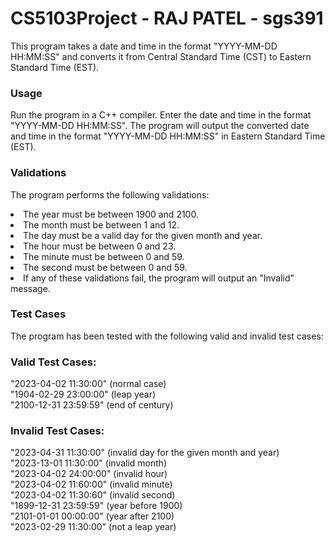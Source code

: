 # CS5103Project - RAJ PATEL - sgs391
This program takes a date and time in the format "YYYY-MM-DD HH:MM:SS" and converts it from Central Standard Time (CST) to Eastern Standard Time (EST).

### Usage
Run the program in a C++ compiler.
Enter the date and time in the format "YYYY-MM-DD HH:MM:SS".
The program will output the converted date and time in the format "YYYY-MM-DD HH:MM:SS" in Eastern Standard Time (EST).


### Validations
The program performs the following validations:
<li> The year must be between 1900 and 2100. </li>
<li> The month must be between 1 and 12.</li>
<li>The day must be a valid day for the given month and year.</li>
<li>The hour must be between 0 and 23.</li>
<li>The minute must be between 0 and 59.</li>
<li>The second must be between 0 and 59.</li>
<li>If any of these validations fail, the program will output an "Invalid" message.</li>


### Test Cases
The program has been tested with the following valid and invalid test cases:

### Valid Test Cases:

"2023-04-02 11:30:00" (normal case)<br>
"1904-02-29 23:00:00" (leap year)<br>
"2100-12-31 23:59:59" (end of century)<br>

### Invalid Test Cases:

"2023-04-31 11:30:00" (invalid day for the given month and year)<br>
"2023-13-01 11:30:00" (invalid month)<br>
"2023-04-02 24:00:00" (invalid hour)<br>
"2023-04-02 11:60:00" (invalid minute)<br>
"2023-04-02 11:30:60" (invalid second)<br>
"1899-12-31 23:59:59" (year before 1900)<br>
"2101-01-01 00:00:00" (year after 2100)<br>
"2023-02-29 11:30:00" (not a leap year)<br>
